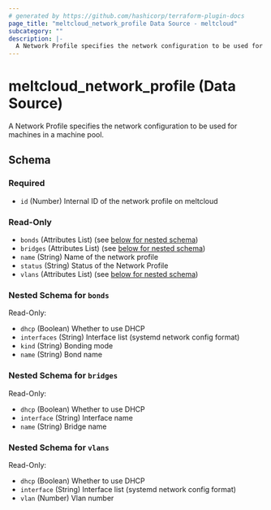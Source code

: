 ```yaml
---
# generated by https://github.com/hashicorp/terraform-plugin-docs
page_title: "meltcloud_network_profile Data Source - meltcloud"
subcategory: ""
description: |-
  A Network Profile specifies the network configuration to be used for machines in a machine pool.
---
```


# meltcloud_network_profile (Data Source)

A Network Profile specifies the network configuration to be used for machines in a machine pool.



<!-- schema generated by tfplugindocs -->
## Schema

### Required

- `id` (Number) Internal ID of the network profile on meltcloud

### Read-Only

- `bonds` (Attributes List) (see [below for nested schema](#nestedatt--bonds))
- `bridges` (Attributes List) (see [below for nested schema](#nestedatt--bridges))
- `name` (String) Name of the network profile
- `status` (String) Status of the Network Profile
- `vlans` (Attributes List) (see [below for nested schema](#nestedatt--vlans))

<a id="nestedatt--bonds"></a>
### Nested Schema for `bonds`

Read-Only:

- `dhcp` (Boolean) Whether to use DHCP
- `interfaces` (String) Interface list (systemd network config format)
- `kind` (String) Bonding mode
- `name` (String) Bond name


<a id="nestedatt--bridges"></a>
### Nested Schema for `bridges`

Read-Only:

- `dhcp` (Boolean) Whether to use DHCP
- `interface` (String) Interface name
- `name` (String) Bridge name


<a id="nestedatt--vlans"></a>
### Nested Schema for `vlans`

Read-Only:

- `dhcp` (Boolean) Whether to use DHCP
- `interface` (String) Interface list (systemd network config format)
- `vlan` (Number) Vlan number
